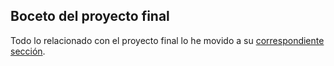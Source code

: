 ## Boceto del proyecto final
Todo lo relacionado con el proyecto final lo he movido a su [correspondiente sección](final-es.md).

